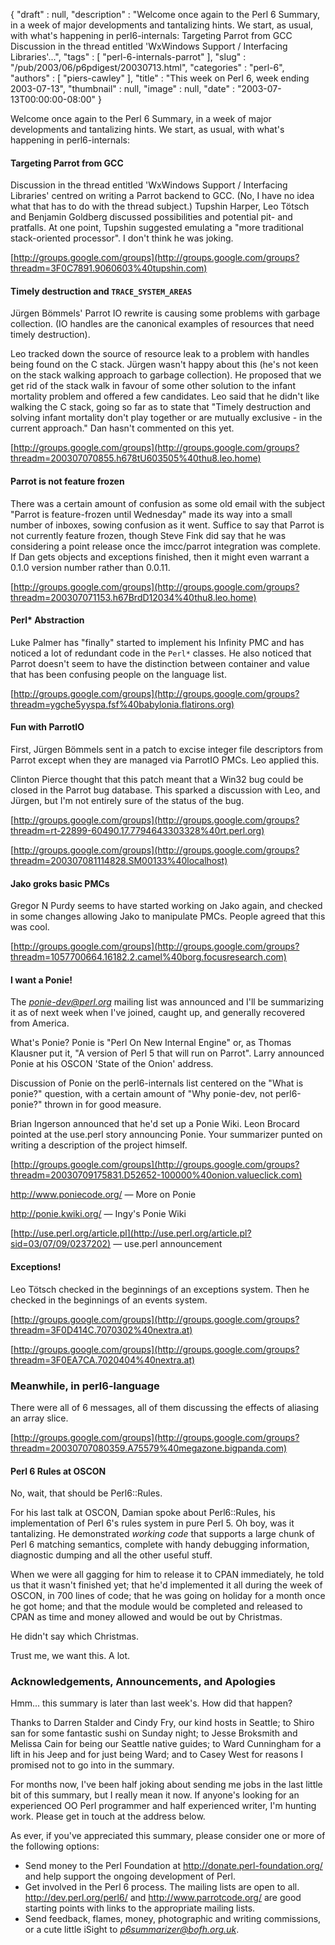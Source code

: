 {
   "draft" : null,
   "description" : "Welcome once again to the Perl 6 Summary, in a week of major developments and tantalizing hints. We start, as usual, with what's happening in perl6-internals: Targeting Parrot from GCC Discussion in the thread entitled 'WxWindows Support / Interfacing Libraries'...",
   "tags" : [
      "perl-6-internals-parrot"
   ],
   "slug" : "/pub/2003/06/p6pdigest/20030713.html",
   "categories" : "perl-6",
   "authors" : [
      "piers-cawley"
   ],
   "title" : "This week on Perl 6, week ending 2003-07-13",
   "thumbnail" : null,
   "image" : null,
   "date" : "2003-07-13T00:00:00-08:00"
}



Welcome once again to the Perl 6 Summary, in a week of major developments and tantalizing hints. We start, as usual, with what's happening in perl6-internals:

#### Targeting Parrot from GCC

Discussion in the thread entitled 'WxWindows Support / Interfacing Libraries' centred on writing a Parrot backend to GCC. (No, I have no idea what that has to do with the thread subject.) Tupshin Harper, Leo Tötsch and Benjamin Goldberg discussed possibilities and potential pit- and pratfalls. At one point, Tupshin suggested emulating a "more traditional stack-oriented processor". I don't think he was joking.

[http://groups.google.com/groups](http://groups.google.com/groups?threadm=3F0C7891.9060603%40tupshin.com)

#### Timely destruction and `TRACE_SYSTEM_AREAS`

Jürgen Bömmels' Parrot IO rewrite is causing some problems with garbage collection. (IO handles are the canonical examples of resources that need timely destruction).

Leo tracked down the source of resource leak to a problem with handles being found on the C stack. Jürgen wasn't happy about this (he's not keen on the stack walking approach to garbage collection). He proposed that we get rid of the stack walk in favour of some other solution to the infant mortality problem and offered a few candidates. Leo said that he didn't like walking the C stack, going so far as to state that "Timely destruction and solving infant mortality don't play together or are mutually exclusive - in the current approach." Dan hasn't commented on this yet.

[http://groups.google.com/groups](http://groups.google.com/groups?threadm=200307070855.h678tU603505%40thu8.leo.home)

#### Parrot is not feature frozen

There was a certain amount of confusion as some old email with the subject "Parrot is feature-frozen until Wednesday" made its way into a small number of inboxes, sowing confusion as it went. Suffice to say that Parrot is not currently feature frozen, though Steve Fink did say that he was considering a point release once the imcc/parrot integration was complete. If Dan gets objects and exceptions finished, then it might even warrant a 0.1.0 version number rather than 0.0.11.

[http://groups.google.com/groups](http://groups.google.com/groups?threadm=200307071153.h67BrdD12034%40thu8.leo.home)

#### Perl\* Abstraction

Luke Palmer has "finally" started to implement his Infinity PMC and has noticed a lot of redundant code in the `Perl*` classes. He also noticed that Parrot doesn't seem to have the distinction between container and value that has been confusing people on the language list.

[http://groups.google.com/groups](http://groups.google.com/groups?threadm=ygche5yyspa.fsf%40babylonia.flatirons.org)

#### Fun with ParrotIO

First, Jürgen Bömmels sent in a patch to excise integer file descriptors from Parrot except when they are managed via ParrotIO PMCs. Leo applied this.

Clinton Pierce thought that this patch meant that a Win32 bug could be closed in the Parrot bug database. This sparked a discussion with Leo, and Jürgen, but I'm not entirely sure of the status of the bug.

[http://groups.google.com/groups](http://groups.google.com/groups?threadm=rt-22899-60490.17.7794643303328%40rt.perl.org)

[http://groups.google.com/groups](http://groups.google.com/groups?threadm=200307081114828.SM00133%40localhost)

#### Jako groks basic PMCs

Gregor N Purdy seems to have started working on Jako again, and checked in some changes allowing Jako to manipulate PMCs. People agreed that this was cool.

[http://groups.google.com/groups](http://groups.google.com/groups?threadm=1057700664.16182.2.camel%40borg.focusresearch.com)

#### I want a Ponie!

The *<ponie-dev@perl.org>* mailing list was announced and I'll be summarizing it as of next week when I've joined, caught up, and generally recovered from America.

What's Ponie? Ponie is "Perl On New Internal Engine" or, as Thomas Klausner put it, "A version of Perl 5 that will run on Parrot". Larry announced Ponie at his OSCON 'State of the Onion' address.

Discussion of Ponie on the perl6-internals list centered on the "What is ponie?" question, with a certain amount of "Why ponie-dev, not perl6-ponie?" thrown in for good measure.

Brian Ingerson announced that he'd set up a Ponie Wiki. Leon Brocard pointed at the use.perl story announcing Ponie. Your summarizer punted on writing a description of the project himself.

[http://groups.google.com/groups](http://groups.google.com/groups?threadm=20030709175831.D52652-100000%40onion.valueclick.com)

<http://www.poniecode.org/> — More on Ponie

<http://ponie.kwiki.org/> — Ingy's Ponie Wiki

[http://use.perl.org/article.pl](http://use.perl.org/article.pl?sid=03/07/09/0237202) — use.perl announcement

#### Exceptions!

Leo Tötsch checked in the beginnings of an exceptions system. Then he checked in the beginnings of an events system.

[http://groups.google.com/groups](http://groups.google.com/groups?threadm=3F0D414C.7070302%40nextra.at)

[http://groups.google.com/groups](http://groups.google.com/groups?threadm=3F0EA7CA.7020404%40nextra.at)

### Meanwhile, in perl6-language

There were all of 6 messages, all of them discussing the effects of aliasing an array slice.

[http://groups.google.com/groups](http://groups.google.com/groups?threadm=20030707080359.A75579%40megazone.bigpanda.com)

#### Perl 6 Rules at OSCON

No, wait, that should be Perl6::Rules.

For his last talk at OSCON, Damian spoke about Perl6::Rules, his implementation of Perl 6's rules system in pure Perl 5. Oh boy, was it tantalizing. He demonstrated *working code* that supports a large chunk of Perl 6 matching semantics, complete with handy debugging information, diagnostic dumping and all the other useful stuff.

When we were all gagging for him to release it to CPAN immediately, he told us that it wasn't finished yet; that he'd implemented it all during the week of OSCON, in 700 lines of code; that he was going on holiday for a month once he got home; and that the module would be completed and released to CPAN as time and money allowed and would be out by Christmas.

He didn't say which Christmas.

Trust me, we want this. A lot.

### Acknowledgements, Announcements, and Apologies

Hmm... this summary is later than last week's. How did that happen?

Thanks to Darren Stalder and Cindy Fry, our kind hosts in Seattle; to Shiro san for some fantastic sushi on Sunday night; to Jesse Broksmith and Melissa Cain for being our Seattle native guides; to Ward Cunningham for a lift in his Jeep and for just being Ward; and to Casey West for reasons I promised not to go into in the summary.

For months now, I've been half joking about sending me jobs in the last little bit of this summary, but I really mean it now. If anyone's looking for an experienced OO Perl programmer and half experienced writer, I'm hunting work. Please get in touch at the address below.

As ever, if you've appreciated this summary, please consider one or more of the following options:

-   Send money to the Perl Foundation at <http://donate.perl-foundation.org/> and help support the ongoing development of Perl.
-   Get involved in the Perl 6 process. The mailing lists are open to all. <http://dev.perl.org/perl6/> and <http://www.parrotcode.org/> are good starting points with links to the appropriate mailing lists.
-   Send feedback, flames, money, photographic and writing commissions, or a cute little iSight to *<p6summarizer@bofh.org.uk>*.


